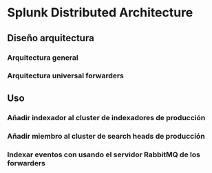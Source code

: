 # Splunk Distributed Architecture

## Diseño arquitectura

### Arquitectura general

### Arquitectura universal forwarders

## Uso

### Añadir indexador al cluster de indexadores de producción

### Añadir miembro al cluster de search heads de producción

### Indexar eventos con usando el servidor RabbitMQ de los forwarders
